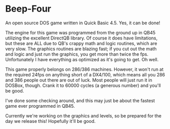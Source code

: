 # Beep-Four
An open source DOS game written in Quick Basic 4.5. Yes, it can be done!

The engine for this game was programmed from the ground up in QB45 utilizing the excellent DirectQB library. Of course it does have limitations, but these are ALL due to QB's crappy math and logic routines, which are very slow. The graphics routines are blazing fast; if you cut out the math and logic and just run the graphics, you get more than twice the fps. Unfortunately I have everything as optimized as it's going to get. Oh well.

This game properly belongs on 286/386 machines. However, it won't run at the required 24fps on anything short of a DX4/100, which means all you 286 and 386 people out there are out of luck. Most people will just run it in DOSBox, though. Crank it to 60000 cycles (a generous number) and you'll be good.

I've done some checking around, and this may just be about the fastest game ever programmed in QB45.

Currently we're working on the graphics and levels, so be prepared for the day we release this! Hopefully it'll be good.
